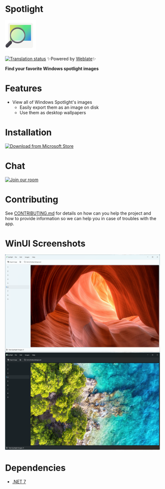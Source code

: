 # Spotlight
<img src="NickvisionSpotlight.Shared/Resources/org.nickvision.spotlight.png" width="100" height="100"/>

 [![Translation status](https://hosted.weblate.org/widgets/nickvision-spotlight/-/app/svg-badge.svg)](https://hosted.weblate.org/engage/nickvision-spotlight/) ✨Powered by [Weblate](https://weblate.org/en/)✨

 **Find your favorite Windows spotlight images**

# Features
- View all of Windows Spotlight's images
    - Easily export them as an image on disk
    - Use them as desktop wallpapers

# Installation
<a href='https://apps.microsoft.com/store/detail/nickvision-spotlight/9P1M73Z5QMXJ'><img width='140' alt='Download from Microsoft Store' src='https://upload.wikimedia.org/wikipedia/commons/thumb/f/f7/Get_it_from_Microsoft_Badge.svg/1024px-Get_it_from_Microsoft_Badge.svg.png'/></a>

# Chat
<a href='https://matrix.to/#/#nickvision:matrix.org'><img width='140' alt='Join our room' src='https://user-images.githubusercontent.com/17648453/196094077-c896527d-af6d-4b43-a5d8-e34a00ffd8f6.png'/></a>

# Contributing

See [CONTRIBUTING.md](CONTRIBUTING.md) for details on how can you help the project and how to provide information so we can help you in case of troubles with the app.

# WinUI Screenshots
![WinUILight](NickvisionSpotlight.WinUI/Screenshots/Light.png)
![WinUIDark](NickvisionSpotlight.WinUI/Screenshots/Dark.png)

# Dependencies
- [.NET 7](https://dotnet.microsoft.com/en-us/)
